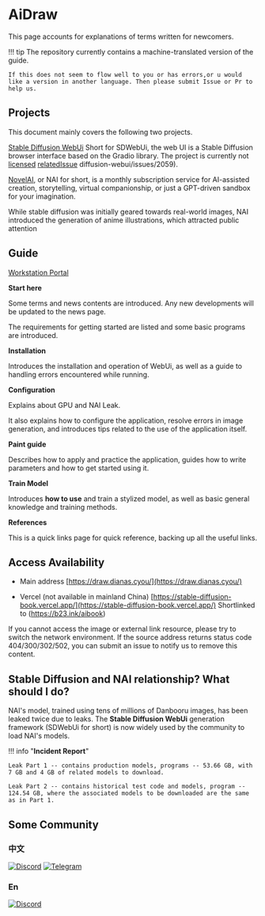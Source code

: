 # AiDraw

<!--
Copyright (C)  2022  StableDiffusionBook.
    Permission is granted to copy, distribute and/or modify this document
    under the terms of the GNU Free Documentation License, Version 1.3
    or any later version published by the Free Software Foundation;
    with no Invariant Sections, no Front-Cover Texts, and no Back-Cover Texts.
    A copy of the license is included in the section entitled "GNU
    Free Documentation License".
-->


This page accounts for explanations of terms written for newcomers.

!!! tip
    The repository currently contains a machine-translated version of the guide.

    If this does not seem to flow well to you or has errors,or u would like a version in another language. Then please submit Issue or Pr to help us.


## Projects

This document mainly covers the following two projects.


[Stable Diffusion WebUi](https://github.com/AUTOMATIC1111/stable-diffusion-webui) Short for SDWebUi, the web UI is a Stable Diffusion browser interface based on the Gradio library. The project is currently not [licensed](https://github.com/AUTOMATIC1111/stable-diffusion-webui/issues/24) [relatedIssue](https://github.com/AUTOMATIC1111/stable-) diffusion-webui/issues/2059).

[NovelAI](https://novelai.net/), or NAI for short, is a monthly subscription service for AI-assisted creation, storytelling, virtual companionship, or just a GPT-driven sandbox for your imagination.

While stable diffusion was initially geared towards real-world images, NAI introduced the generation of anime illustrations, which attracted public attention



## Guide

[Workstation Portal](https://draw.dianas.cyou/paint/)

**Start here**

Some terms and news contents are introduced. Any new developments will be updated to the news page.



The requirements for getting started are listed and some basic programs are introduced.

**Installation**

Introduces the installation and operation of WebUi, as well as a guide to handling errors encountered while running.

**Configuration**

Explains about GPU and NAI Leak.

It also explains how to configure the application, resolve errors in image generation, and introduces tips related to the use of the application itself.

**Paint guide**

Describes how to apply and practice the application, guides how to write parameters and how to get started using it.


**Train Model**

Introduces **how to use** and train a stylized model, as well as basic general knowledge and training methods.

**References**

This is a quick links page for quick reference, backing up all the useful links.

## Access Availability

- Main address
[https://draw.dianas.cyou/](https://draw.dianas.cyou/)

- Vercel (not available in mainland China)
[https://stable-diffusion-book.vercel.app/](https://stable-diffusion-book.vercel.app/) Shortlinked to (https://b23.ink/aibook)

If you cannot access the image or external link resource, please try to switch the network environment. If the source address returns status code 404/300/302/502, you can submit an issue to notify us to remove this content.


## Stable Diffusion and NAI relationship? What should I do?

NAI's model, trained using tens of millions of Danbooru images, has been leaked twice due to leaks. The **Stable Diffusion WebUi** generation framework (SDWebUi for short) is now widely used by the community to load NAI's models.


!!! info "**Incident Report**"

    Leak Part 1 -- contains production models, programs -- 53.66 GB, with 7 GB and 4 GB of related models to download.

    Leak Part 2 -- contains historical test code and models, program -- 124.54 GB, where the associated models to be downloaded are the same as in Part 1.


## Some Community

### 中文

<a href="https://discord.gg/vhsArSSA6K"><img src="https://img.shields.io/discord/1033769426216046622?color=blue&label=Discord_Ai%E7%BB%98%E7%94%BB%E4%B8%AD%E6%96%87%E7%BB%84" alt="Discord"></a> <a href="https://t.me/StableDiffusion_CN">
<img src="https://img.shields.io/badge/Telegram-Group-blue" alt="Telegram"></a>


### En

<a href="https://discord.gg/stablediffusion"><img src="https://img.shields.io/discord/1002292111942635562?color=blue&label=Discord_stablediffusion" alt="Discord"></a>
